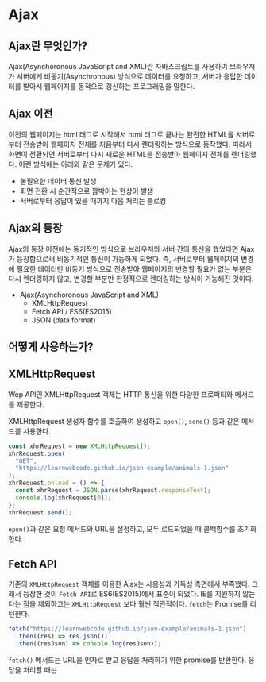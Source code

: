 # Ajax

## Ajax란 무엇인가?

Ajax(Asynchoronous JavaScript and XML)란 자바스크립트를 사용하여 브라우저가 서버에게 비동기(Asynchronous) 방식으로 데이터를 요청하고, 서버가 응답한 데이터를 받아서 웹페이지를 동적으로 갱신하는 프로그래밍을 말한다.

## Ajax 이전

이전의 웹페이지는 html 태그로 시작해서 html 태그로 끝나는 완전한 HTML을 서버로부터 전송받아 웹페이지 전체를 처음부터 다시 렌더링하는 방식으로 동작했다. 따라서 화면이 전환되면 서버로부터 다시 새로운 HTML을 전송받아 웹페이지 전체를 렌더링했다. 이런 방식에는 아래와 같은 문제가 있다.

- 불필요한 데이터 통신 발생
- 화면 전환 시 순간적으로 깜박이는 현상이 발생
- 서버로부터 응답이 있을 때까지 다음 처리는 블로킹

## Ajax의 등장

Ajax의 등장 이전에는 동기적인 방식으로 브라우저와 서버 간의 통신을 했었다면 Ajax가 등장함으로써 비동기적인 통신이 가능하게 되었다. 즉, 서버로부터 웹페이지의 변경에 필요한 데이터만 비동기 방식으로 전송받아 웹페이지의 변경할 필요가 없는 부분은 다시 렌더링하지 않고, 변경할 부분만 한정적으로 렌더링하는 방식이 가능해진 것이다.

- Ajax(Asynchoronous JavaScript and XML)
  - XMLHttpRequest
  - Fetch API / ES6(ES2015)
  - JSON (data format)

## 어떻게 사용하는가?

## XMLHttpRequest

Wep API인 XMLHttpRequest 객체는 HTTP 통신을 위한 다양한 프로퍼티와 메서드를 제공한다.

XMLHttpRequest 생성자 함수를 호출하여 생성하고 `open()`, `send()` 등과 같은 메서드를 사용한다.

```js
const xhrRequest = new XMLHttpRequest();
xhrRequest.open(
  "GET",
  "https://learnwebcode.github.io/json-example/animals-1.json"
);
xhrRequest.onload = () => {
  const xhrRequest = JSON.parse(xhrRequest.responseText);
  console.log(xhrRequest[0]);
};
xhrRequest.send();
```

`open()`과 같은 요청 메서드와 URL을 설정하고, 모두 로드되었을 때 콜백함수를 초기화한다.

## Fetch API

기존의 `XMLHttpRequest` 객체를 이용한 Ajax는 사용성과 가독성 측면에서 부족했다. 그래서 등장한 것이 `Fetch API`로 ES6(ES2015)에서 표준이 되었다. IE를 지원하지 않는다는 점을 제외하고는 `XMLHttpRequest` 보다 훨씬 직관적이다. `fetch`는 Promise를 리턴한다.

```js
fetch("https://learnwebcode.github.io/json-example/animals-1.json")
  .then((res) => res.json())
  .then((resJson) => console.log(resJson));
```

`fetch()` 메서드는 URL을 인자로 받고 응답을 처리하기 위한 promise를 반환한다. 응답을 처리할 때는
